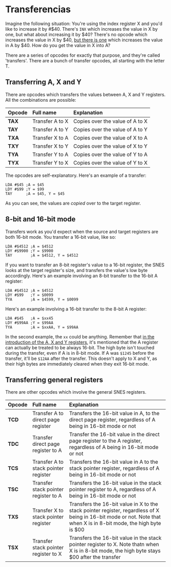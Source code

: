 # Transferencias

Imagine the following situation: You're using the index register X and you'd like to increase it by \#$40. There's `INX` which increases the value in X by one, but what about increasing it by $40? There's no opcode which increases the value in X by $40, [but there is one](../mathemathics-and-logic/operacoes-aritimeticas.md) which increases the value in A by $40. How do you get the value in X into A?

There are a series of opcodes for exactly that purpose, and they're called 'transfers'. There are a bunch of transfer opcodes, all starting with the letter T.

## Transferring A, X and Y

There are opcodes which transfers the values between A, X and Y registers. All the combinations are possible:

| Opcode | Full name | Explanation |
| :--- | :--- | :--- |
| **TAX** | Transfer A to X | Copies over the value of A to X |
| **TAY** | Transfer A to Y | Copies over the value of A to Y |
| **TXA** | Transfer X to A | Copies over the value of X to A |
| **TXY** | Transfer X to Y | Copies over the value of X to Y |
| **TYA** | Transfer Y to A | Copies over the value of Y to A |
| **TYX** | Transfer Y to X | Copies over the value of Y to X |

The opcodes are self-explanatory. Here's an example of a transfer:

```text
LDA #$45 ;A = $45
LDY #$99 ;Y = $99
TAY      ;A = $45, Y = $45
```

As you can see, the values are _copied_ over to the target register.

## 8-bit and 16-bit mode

Transfers work as you'd expect when the source and target registers are both 16-bit mode. You transfer a 16-bit value, like so:

```text
LDA #$4512 ;A = $4512
LDY #$9900 ;Y = $9900
TAY        ;A = $4512, Y = $4512
```

If you want to transfer an 8-bit register's value to a 16-bit register, the SNES looks at the target register's size, and transfers the value's low byte accordingly. Here's an example involving an 8-bit transfer to the 16-bit A register:

```text
LDA #$4512 ;A = $4512
LDY #$99   ;Y = $0099
TYA        ;A = $4599, Y = $0099
```

Here's an example involving a 16-bit transfer to the 8-bit A register:

```text
LDA #$45   ;A = $xx45
LDY #$99AA ;Y = $99AA
TYA        ;A = $xxAA, Y = $99AA
```

In the second example, the `xx` could be anything. Remember that [in the introduction of the A, X and Y registers](https://github.com/hansbonini/livro-de-assembly-para-snes/tree/08df7a4718fc9fb07ffb231ae670e21c6b84eace/docs/the-basics/register.md), it's mentioned that the A register can actually be treated to be always 16-bit. The high byte isn't touched during the transfer, even if A is in 8-bit mode. If A was `$1245` before the transfer, it'll be `$12AA` after the transfer. This doesn't apply to X and Y, as their high bytes are immediately cleared when they exit 16-bit mode.

## Transferring general registers

There are other opcodes which involve the general SNES registers.

| Opcode | Full name | Explanation |
| :--- | :--- | :--- |
| **TCD** | Transfer A to direct page register | Transfers the 16-bit value in A, to the direct page register, regardless of A being in 16-bit mode or not |
| **TDC** | Transfer direct page register to A | Transfer the 16-bit value in the direct page register to the A register, regardless of A being in 16-bit mode or not |
| **TCS** | Transfer A to stack pointer register | Transfers the 16-bit value in A to the stack pointer register, regardless of A being in 16-bit mode or not |
| **TSC** | Transfer stack pointer register to A | Transfers the 16-bit value in the stack pointer register to A, regardless of A being in 16-bit mode or not |
| **TXS** | Transfer X to stack pointer register | Transfers the 16-bit value in X to the stack pointer register, regardless of X being in 16-bit mode or not. Note that when X is in 8-bit mode, the high byte is $00 |
| **TSX** | Transfer stack pointer register to X | Transfers the 16-bit value in the stack pointer register to X. Note thatn when X is in 8-bit mode, the high byte stays $00 after the transfer |


